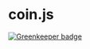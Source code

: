 # coin.js

[![Greenkeeper badge](https://badges.greenkeeper.io/hanzoai/coin.js.svg)](https://greenkeeper.io/)
